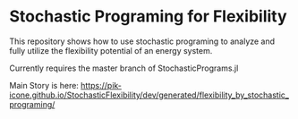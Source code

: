 # Stochastic Programing for Flexibility

This repository shows how to use stochastic programing to analyze and fully utilize the flexibility potential of an energy system.

Currently requires the master branch of StochasticPrograms.jl

Main Story is here:
https://pik-icone.github.io/StochasticFlexibility/dev/generated/flexibility_by_stochastic_programing/
